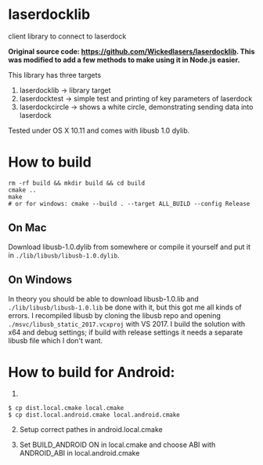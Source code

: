 # laserdocklib

client library to connect to laserdock

**Original source code: https://github.com/Wickedlasers/laserdocklib. This was modified to add a few methods to make using it in Node.js easier.**

This library has three targets

1. laserdocklib -> library target
2. laserdocktest -> simple test and printing of key parameters of laserdock
3. laserdockcircle -> shows a white circle, demonstrating sending data into laserdock

Tested under OS X 10.11 and comes with libusb 1.0 dylib.

# How to build

```
rm -rf build && mkdir build && cd build
cmake ..
make
# or for windows: cmake --build . --target ALL_BUILD --config Release
```

## On Mac

Download libusb-1.0.dylib from somewhere or compile it yourself and put it in `./lib/libusb/libusb-1.0.dylib`.

## On Windows

In theory you should be able to download libusb-1.0.lib and `./lib/libusb/libusb-1.0.lib` be done with it, but this got me all kinds of errors.
I recompiled libusb by cloning the libusb repo and opening `./msvc/libusb_static_2017.vcxproj` with VS 2017. I build the solution with x64 and debug settings; if build with release settings it needs a separate libusb file which I don't want.

# How to build for Android:

1.

```
$ cp dist.local.cmake local.cmake
$ cp dist.local.android.cmake local.android.cmake
```

2. Setup correct pathes in android.local.cmake

3. Set BUILD_ANDROID ON in local.cmake and choose ABI with ANDROID_ABI in local.android.cmake

